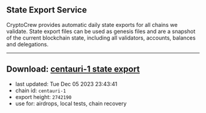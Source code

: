 ## State Export Service
CryptoCrew provides automatic daily state exports for all chains we validate. State export files can be used as genesis files and are a snapshot of the current blockchain state, including all validators, accounts, balances and delegations.

---
**Download: [centauri-1 state export](https://dl.ccvalidators.com/SERVICE/composable/centauri-1_export_2742190.json)**
---

- last updated: Tue Dec 05 2023 23:43:41
- chain id: `centauri-1`
- export height: `2742190`
- use for: airdrops, local tests, chain recovery
